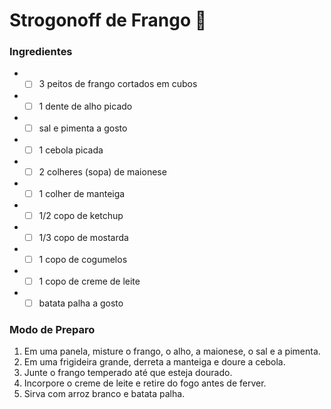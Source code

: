 # Strogonoff de Frango :chicken:

### Ingredientes

* - [ ] 3 peitos de frango cortados em cubos 
* - [ ] 1 dente de alho picado
* - [ ] sal e pimenta a gosto
* - [ ] 1 cebola picada
* - [ ] 2 colheres (sopa) de maionese
* - [ ] 1 colher de manteiga
* - [ ] 1/2 copo de ketchup
* - [ ] 1/3 copo de mostarda
* - [ ] 1 copo de cogumelos
* - [ ] 1 copo de creme de leite
* - [ ] batata palha a gosto

### Modo de Preparo

1. Em uma panela, misture o frango, o alho, a maionese, o sal e a pimenta. 
2. Em uma frigideira grande, derreta a manteiga e doure a cebola.
3. Junte o frango temperado até que esteja dourado.
4. Incorpore o creme de leite e retire do fogo antes de ferver.
5. Sirva com arroz branco e batata palha.